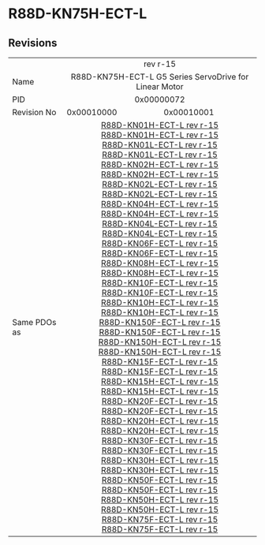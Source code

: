 # R88D-KN75H-ECT-L

## Revisions
<table>
<tr>
<td></td>
<td colspan=2 align="center">rev r-15</td>
</tr>
<tr>
<td>Name</td>
<td colspan=2 align="center">R88D-KN75H-ECT-L G5 Series ServoDrive for Linear Motor</td>
</tr>
<tr>
<td>PID</td>
<td colspan=2 align="center">0x00000072</td>
</tr>
<tr>
<td>Revision No</td>
<td>0x00010000</td>
<td>0x00010001</td>
</tr>
<tr>
<td>Same PDOs as</td>
<td colspan=2 align="center"><a href="R88D-KN01H-ECT-L.md">R88D-KN01H-ECT-L rev r-15</a><br/><a href="R88D-KN01H-ECT-L.md">R88D-KN01H-ECT-L rev r-15</a><br/><a href="R88D-KN01L-ECT-L.md">R88D-KN01L-ECT-L rev r-15</a><br/><a href="R88D-KN01L-ECT-L.md">R88D-KN01L-ECT-L rev r-15</a><br/><a href="R88D-KN02H-ECT-L.md">R88D-KN02H-ECT-L rev r-15</a><br/><a href="R88D-KN02H-ECT-L.md">R88D-KN02H-ECT-L rev r-15</a><br/><a href="R88D-KN02L-ECT-L.md">R88D-KN02L-ECT-L rev r-15</a><br/><a href="R88D-KN02L-ECT-L.md">R88D-KN02L-ECT-L rev r-15</a><br/><a href="R88D-KN04H-ECT-L.md">R88D-KN04H-ECT-L rev r-15</a><br/><a href="R88D-KN04H-ECT-L.md">R88D-KN04H-ECT-L rev r-15</a><br/><a href="R88D-KN04L-ECT-L.md">R88D-KN04L-ECT-L rev r-15</a><br/><a href="R88D-KN04L-ECT-L.md">R88D-KN04L-ECT-L rev r-15</a><br/><a href="R88D-KN06F-ECT-L.md">R88D-KN06F-ECT-L rev r-15</a><br/><a href="R88D-KN06F-ECT-L.md">R88D-KN06F-ECT-L rev r-15</a><br/><a href="R88D-KN08H-ECT-L.md">R88D-KN08H-ECT-L rev r-15</a><br/><a href="R88D-KN08H-ECT-L.md">R88D-KN08H-ECT-L rev r-15</a><br/><a href="R88D-KN10F-ECT-L.md">R88D-KN10F-ECT-L rev r-15</a><br/><a href="R88D-KN10F-ECT-L.md">R88D-KN10F-ECT-L rev r-15</a><br/><a href="R88D-KN10H-ECT-L.md">R88D-KN10H-ECT-L rev r-15</a><br/><a href="R88D-KN10H-ECT-L.md">R88D-KN10H-ECT-L rev r-15</a><br/><a href="R88D-KN150F-ECT-L.md">R88D-KN150F-ECT-L rev r-15</a><br/><a href="R88D-KN150F-ECT-L.md">R88D-KN150F-ECT-L rev r-15</a><br/><a href="R88D-KN150H-ECT-L.md">R88D-KN150H-ECT-L rev r-15</a><br/><a href="R88D-KN150H-ECT-L.md">R88D-KN150H-ECT-L rev r-15</a><br/><a href="R88D-KN15F-ECT-L.md">R88D-KN15F-ECT-L rev r-15</a><br/><a href="R88D-KN15F-ECT-L.md">R88D-KN15F-ECT-L rev r-15</a><br/><a href="R88D-KN15H-ECT-L.md">R88D-KN15H-ECT-L rev r-15</a><br/><a href="R88D-KN15H-ECT-L.md">R88D-KN15H-ECT-L rev r-15</a><br/><a href="R88D-KN20F-ECT-L.md">R88D-KN20F-ECT-L rev r-15</a><br/><a href="R88D-KN20F-ECT-L.md">R88D-KN20F-ECT-L rev r-15</a><br/><a href="R88D-KN20H-ECT-L.md">R88D-KN20H-ECT-L rev r-15</a><br/><a href="R88D-KN20H-ECT-L.md">R88D-KN20H-ECT-L rev r-15</a><br/><a href="R88D-KN30F-ECT-L.md">R88D-KN30F-ECT-L rev r-15</a><br/><a href="R88D-KN30F-ECT-L.md">R88D-KN30F-ECT-L rev r-15</a><br/><a href="R88D-KN30H-ECT-L.md">R88D-KN30H-ECT-L rev r-15</a><br/><a href="R88D-KN30H-ECT-L.md">R88D-KN30H-ECT-L rev r-15</a><br/><a href="R88D-KN50F-ECT-L.md">R88D-KN50F-ECT-L rev r-15</a><br/><a href="R88D-KN50F-ECT-L.md">R88D-KN50F-ECT-L rev r-15</a><br/><a href="R88D-KN50H-ECT-L.md">R88D-KN50H-ECT-L rev r-15</a><br/><a href="R88D-KN50H-ECT-L.md">R88D-KN50H-ECT-L rev r-15</a><br/><a href="R88D-KN75F-ECT-L.md">R88D-KN75F-ECT-L rev r-15</a><br/><a href="R88D-KN75F-ECT-L.md">R88D-KN75F-ECT-L rev r-15</a></td>
</tr>
</table>
